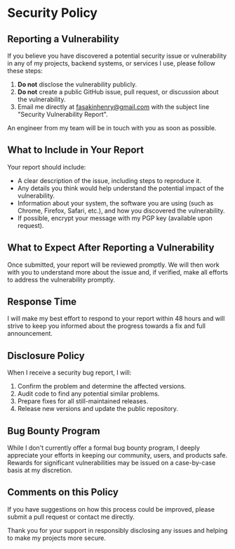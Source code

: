 # Security Policy

## Reporting a Vulnerability

If you believe you have discovered a potential security issue or vulnerability in any of my projects, backend systems, or services I use, please follow these steps:

1. **Do not** disclose the vulnerability publicly.
2. **Do not** create a public GitHub issue, pull request, or discussion about the vulnerability.
3. Email me directly at [fasakinhenry@gmail.com](mailto:faskinhenry@gmail.com) with the subject line "Security Vulnerability Report".

An engineer from my team will be in touch with you as soon as possible.

## What to Include in Your Report

Your report should include:

* A clear description of the issue, including steps to reproduce it.
* Any details you think would help understand the potential impact of the vulnerability.
* Information about your system, the software you are using (such as Chrome, Firefox, Safari, etc.), and how you discovered the vulnerability.
* If possible, encrypt your message with my PGP key (available upon request).

## What to Expect After Reporting a Vulnerability

Once submitted, your report will be reviewed promptly. We will then work with you to understand more about the issue and, if verified, make all efforts to address the vulnerability promptly.

## Response Time

I will make my best effort to respond to your report within 48 hours and will strive to keep you informed about the progress towards a fix and full announcement.

## Disclosure Policy

When I receive a security bug report, I will:

1. Confirm the problem and determine the affected versions.
2. Audit code to find any potential similar problems.
3. Prepare fixes for all still-maintained releases.
4. Release new versions and update the public repository.

## Bug Bounty Program

While I don't currently offer a formal bug bounty program, I deeply appreciate your efforts in keeping our community, users, and products safe. Rewards for significant vulnerabilities may be issued on a case-by-case basis at my discretion.

## Comments on this Policy

If you have suggestions on how this process could be improved, please submit a pull request or contact me directly.

Thank you for your support in responsibly disclosing any issues and helping to make my projects more secure.
